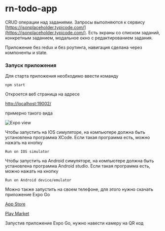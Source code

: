 # rn-todo-app

CRUD операции над заданиями. Запросы выполняются к сервису [https://jsonplaceholder.typicode.com/](https://jsonplaceholder.typicode.com/). Есть экраны со списком заданий, конкретным заданием, модальное окно с редактированием задания.

Приложение без redux и без роутинга, навигация сделана через компоненты и state.

### Запуск приложения

Для старта приложения необходимо ввести команду

```npm start```

Откроется веб страница на адресе

[http://localhost:19002/](http://localhost:19002/)

примерно такого вида

![Expo view](assets/expo-view.png)

Чтобы запустить на IOS симуляторе, на компьютере должна быть установлена программа XCode. Если такая программа есть, можно нажать на кнопку

```Run on IOS simulator```

Чтобы запустить на Android симуляторе, на компьютере должна быть установлена программа Android studio. Если такая программа есть, можно нажать на кнопку

```Run on Android device/emulator```

Можно также запустить на своем телефоне, для этого нужно скачать приложение Expo Go

[App Store](https://apps.apple.com/app/expo-client/id982107779)

[Play Market](https://play.google.com/store/apps/details?id=host.exp.exponent)

Запустив приложение Expo Go, нужно навести камеру на QR код
